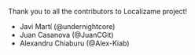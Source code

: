 Thank you to all the contributors to Localízame project!

* Javi Martí (@undernightcore)
* Juan Casanova (@JuanCGit)
* Alexandru Chiaburu (@Alex-Kiab)
